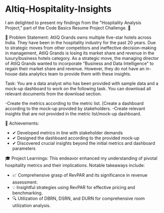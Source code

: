 # Altiq-Hospitality-Insights
I am delighted to present my findings from the "Hospitality Analysis Project," part of the Code Basics Resume Project Challenge. 🚀

🎯 Problem Statement:
AtliQ Grands owns multiple five-star hotels across India. They have been in the hospitality industry for the past 20 years. Due to strategic moves from other competitors and ineffective decision-making in management, AtliQ Grands is losing its market share and revenue in the luxury/business hotels category. As a strategic move, the managing director of AtliQ Grands wanted to incorporate “Business and Data Intelligence” to regain their market share and revenue. However, they do not have an in-house data analytics team to provide them with these insights.

Task:  You are a data analyst who has been provided with sample data and a mock-up dashboard to work on the following task. You can download all relevant documents from the download section.

-Create the metrics according to the metric list.
[Create a dashboard according to the mock-up provided by stakeholders.
-Create relevant insights that are not provided in the metric list/mock-up dashboard.

🔧 Achievements:
- ✔ Developed metrics in line with stakeholder demands
- ✔ Designed the dashboard according to the provided mock-up
- ✔ Discovered crucial insights beyond the initial metrics and dashboard parameters

🎓 Project Learnings:
This endeavor enhanced my understanding of pivotal hospitality metrics and their implications. Notable takeaways include:

- 📈 Comprehensive grasp of RevPAR and its significance in revenue assessment.
- 💡 Insightful strategies using RevPAR for effective pricing and benchmarking.
- 🔍 Utilization of DBRN, DSRN, and DURN for comprehensive room utilization analysis.
